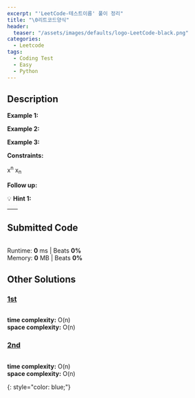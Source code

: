 ```yaml
---
excerpt: "'LeetCode-테스트이름' 풀이 정리"
title: "\0리트코드양식"
header:
  teaser: "/assets/images/defaults/logo-LeetCode-black.png"
categories:
  - Leetcode
tags:
  - Coding Test
  - Easy
  - Python
---
```


## <i class="fa-solid fa-file-lines"></i> Description



**Example 1:**



**Example 2:**



**Example 3:**


**Constraints:**

x<sup>n</sup>
x<sub>n</sub>


**Follow up:** 

💡 **Hint 1:**   
<u><span style="color:#F5F5F5">hint</span></u>


## <i class="fa-solid fa-cloud-arrow-up"></i> Submitted Code

```python

```
<i class="fa-solid fa-clock"></i> Runtime: **0** ms \| Beats **0%**    
<i class="fa-solid fa-memory"></i> Memory: **0** MB \| Beats **0%**


## <i class="fa-solid fa-flask"></i> Other Solutions

### <a href="링크" target="_blank">1st</a>

```python

```
<i class="fa-solid fa-clock"></i> **time complexity:** O(n)         
<i class="fa-solid fa-memory"></i> **space complexity:** O(n)   

### <a href="링크" target="_blank">2nd</a>

```python

```
<i class="fa-solid fa-clock"></i> **time complexity:** O(n)         
<i class="fa-solid fa-memory"></i> **space complexity:** O(n)   



{: style="color: blue;"}